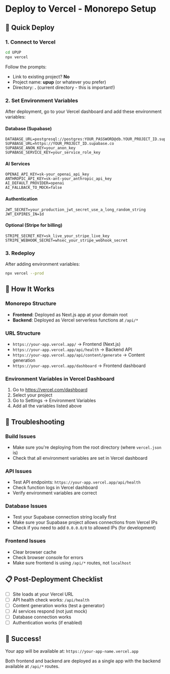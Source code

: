 # Deploy to Vercel - Monorepo Setup

## 🚀 Quick Deploy

### 1. Connect to Vercel
```bash
cd UPUP
npx vercel
```

Follow the prompts:
- Link to existing project? **No**
- Project name: **upup** (or whatever you prefer)
- Directory: **.** (current directory - this is important!)

### 2. Set Environment Variables

After deployment, go to your Vercel dashboard and add these environment variables:

#### Database (Supabase)
```
DATABASE_URL=postgresql://postgres:YOUR_PASSWORD@db.YOUR_PROJECT_ID.supabase.co:5432/postgres
SUPABASE_URL=https://YOUR_PROJECT_ID.supabase.co
SUPABASE_ANON_KEY=your_anon_key
SUPABASE_SERVICE_KEY=your_service_role_key
```

#### AI Services
```
OPENAI_API_KEY=sk-your_openai_api_key
ANTHROPIC_API_KEY=sk-ant-your_anthropic_api_key
AI_DEFAULT_PROVIDER=openai
AI_FALLBACK_TO_MOCK=false
```

#### Authentication
```
JWT_SECRET=your_production_jwt_secret_use_a_long_random_string
JWT_EXPIRES_IN=1d
```

#### Optional (Stripe for billing)
```
STRIPE_SECRET_KEY=sk_live_your_stripe_live_key
STRIPE_WEBHOOK_SECRET=whsec_your_stripe_webhook_secret
```

### 3. Redeploy
After adding environment variables:
```bash
npx vercel --prod
```

## 🎯 How It Works

### Monorepo Structure
- **Frontend**: Deployed as Next.js app at your domain root
- **Backend**: Deployed as Vercel serverless functions at `/api/*`

### URL Structure
- `https://your-app.vercel.app/` → Frontend (Next.js)
- `https://your-app.vercel.app/api/health` → Backend API
- `https://your-app.vercel.app/api/content/generate` → Content generation
- `https://your-app.vercel.app/dashboard` → Frontend dashboard

### Environment Variables in Vercel Dashboard
1. Go to https://vercel.com/dashboard
2. Select your project
3. Go to Settings → Environment Variables
4. Add all the variables listed above

## 🔧 Troubleshooting

### Build Issues
- Make sure you're deploying from the root directory (where `vercel.json` is)
- Check that all environment variables are set in Vercel dashboard

### API Issues
- Test API endpoints: `https://your-app.vercel.app/api/health`
- Check function logs in Vercel dashboard
- Verify environment variables are correct

### Database Issues
- Test your Supabase connection string locally first
- Make sure your Supabase project allows connections from Vercel IPs
- Check if you need to add `0.0.0.0/0` to allowed IPs (for development)

### Frontend Issues
- Clear browser cache
- Check browser console for errors
- Make sure frontend is using `/api/*` routes, not `localhost`

## 📋 Post-Deployment Checklist

- [ ] Site loads at your Vercel URL
- [ ] API health check works: `/api/health`
- [ ] Content generation works (test a generator)
- [ ] AI services respond (not just mock)
- [ ] Database connection works
- [ ] Authentication works (if enabled)

## 🎉 Success!

Your app will be available at: `https://your-app-name.vercel.app`

Both frontend and backend are deployed as a single app with the backend available at `/api/*` routes.